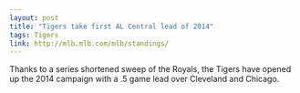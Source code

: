 ```yaml
---
layout: post
title: "Tigers take first AL Central lead of 2014"
tags: Tigers
link: http://mlb.mlb.com/mlb/standings/
---
```


Thanks to a series shortened sweep of the Royals, the Tigers have opened up the 2014 campaign with a .5 game lead over Cleveland and Chicago.
